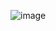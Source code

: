 ![image](https://github.com/yowaitaminute/Staff-Control/assets/120140658/bebe8280-1f42-4f91-a706-8adbd11b2dba)

